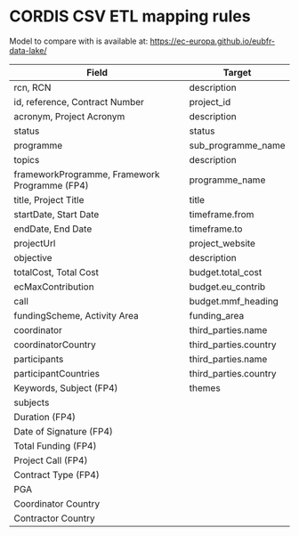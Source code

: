 # CORDIS CSV ETL mapping rules

Model to compare with is available at: https://ec-europa.github.io/eubfr-data-lake/

| Field                                         | Target                |
| --------------------------------------------- | --------------------- |
| rcn, RCN                                      | description           |
| id, reference, Contract Number                | project_id            |
| acronym, Project Acronym                      | description           |
| status                                        | status                |
| programme                                     | sub_programme_name    |
| topics                                        | description           |
| frameworkProgramme, Framework Programme (FP4) | programme_name        |
| title, Project Title                          | title                 |
| startDate, Start Date                         | timeframe.from        |
| endDate, End Date                             | timeframe.to          |
| projectUrl                                    | project_website       |
| objective                                     | description           |
| totalCost, Total Cost                         | budget.total_cost     |
| ecMaxContribution                             | budget.eu_contrib     |
| call                                          | budget.mmf_heading    |
| fundingScheme, Activity Area                  | funding_area          |
| coordinator                                   | third_parties.name    |
| coordinatorCountry                            | third_parties.country |
| participants                                  | third_parties.name    |
| participantCountries                          | third_parties.country |
| Keywords, Subject (FP4)                       | themes                |
| subjects                                      |                       |
| Duration (FP4)                                |                       |
| Date of Signature (FP4)                       |                       |
| Total Funding (FP4)                           |                       |
| Project Call (FP4)                            |                       |
| Contract Type (FP4)                           |                       |
| PGA                                           |                       |
| Coordinator Country                           |                       |
| Contractor Country                            |                       |
